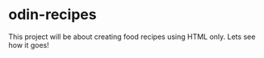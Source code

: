 # odin-recipes
This project will be about creating food recipes using HTML only.
Lets see how it goes!
